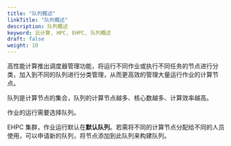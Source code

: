 ```yaml
---
title: "队列概述"
linkTitle: "队列概述"
description: 队列概述
keyword: 云计算, HPC, EHPC, 队列概述
draft: false
weight: 10
---
```


高性能计算推出调度器管理功能，将运行不同作业或执行不同任务的节点进行分类，加入到不同的队列进行分类管理，从而更高效的管理大量运行作业的计算节点。

队列是计算节点的集合，队列的计算节点越多、核心数越多、计算效率越高。

作业的运行需要选择队列。

EHPC 集群，作业运行默认在**默认队列**。若需将不同的计算节点分配给不同的人员使用，可以申请新的队列，将节点添加到此队列来构建队列。

